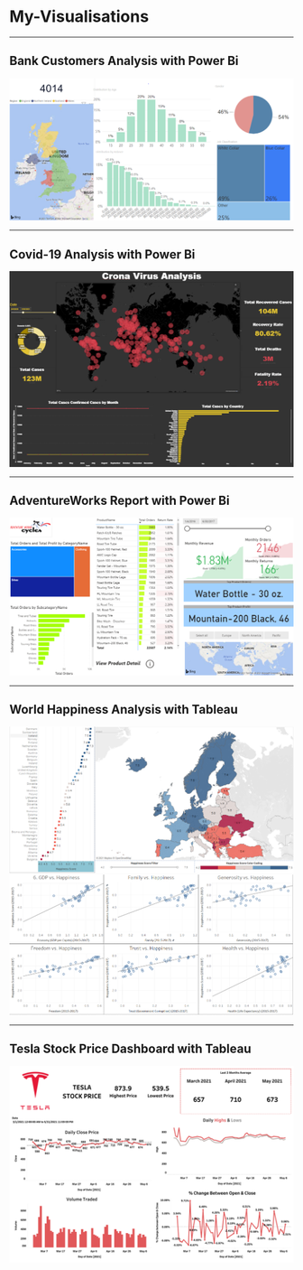 # My-Visualisations
---

## Bank Customers Analysis with Power Bi
![](Bank_Customers.PNG)

---

## Covid-19 Analysis with Power Bi
![](Covid-19_Analysis.PNG)

---

## AdventureWorks Report with Power Bi
![](AdventureWorks_Report.PNG)

---

## World Happiness Analysis with Tableau
![](World%20Happiness%201.PNG)
![](World%20Happiness%202.PNG)


---

## Tesla Stock Price Dashboard with Tableau
![](Tesla%20Stock%20Price%20Dashboard.png)


